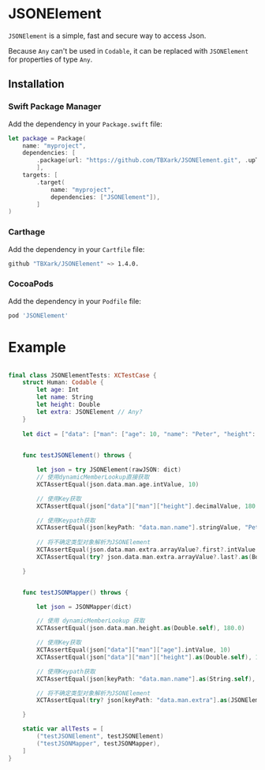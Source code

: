 # JSONElement

`JSONElement` is a simple, fast and secure way to access Json.

Because `Any` can't be used in `Codable`, it can be replaced with `JSONElement` for properties of type `Any`.



## Installation

### Swift Package Manager

Add the dependency in your `Package.swift` file:

```swift
let package = Package(
    name: "myproject",
    dependencies: [
        .package(url: "https://github.com/TBXark/JSONElement.git", .upToNextMajor(from: "1.4.0"))
        ],
    targets: [
        .target(
            name: "myproject",
            dependencies: ["JSONElement"]),
        ]
)
```

### Carthage

Add the dependency in your `Cartfile` file:

```bash
github "TBXark/JSONElement" ~> 1.4.0.
```

### CocoaPods

Add the dependency in your `Podfile` file:

```ruby
pod 'JSONElement'
```

# Example

```swift

final class JSONElementTests: XCTestCase {
    struct Human: Codable {
        let age: Int
        let name: String
        let height: Double
        let extra: JSONElement // Any?
    }
    
    let dict = ["data": ["man": ["age": 10, "name": "Peter", "height": 180.0, "extra": [123, "123", [123], ["123": 123], true]]]]

    
    func testJSONElement() throws {

        let json = try JSONElement(rawJSON: dict)
        // 使用dynamicMemberLookup直接获取
        XCTAssertEqual(json.data.man.age.intValue, 10)

        // 使用Key获取
        XCTAssertEqual(json["data"]["man"]["height"].decimalValue, 180.0)

        // 使用Keypath获取
        XCTAssertEqual(json[keyPath: "data.man.name"].stringValue, "Peter")
        
        // 将不确定类型对象解析为JSONElement
        XCTAssertEqual(json.data.man.extra.arrayValue?.first?.intValue , 123)
        XCTAssertEqual(try? json.data.man.extra.arrayValue?.last?.as(Bool.self), true)

    }


    func testJSONMapper() throws {

        let json = JSONMapper(dict)

        // 使用 dynamicMemberLookup 获取
        XCTAssertEqual(json.data.man.height.as(Double.self), 180.0)

        // 使用Key获取
        XCTAssertEqual(json["data"]["man"]["age"].intValue, 10)
        XCTAssertEqual(json["data"]["man"]["height"].as(Double.self), 180.0)

        // 使用Keypath获取
        XCTAssertEqual(json[keyPath: "data.man.name"].as(String.self), "Peter")

        // 将不确定类型对象解析为JSONElement
        XCTAssertEqual(try? json[keyPath: "data.man.extra"].as(JSONElement.self)?.arrayValue?.last?.as(Bool.self), true)

    }

    static var allTests = [
        ("testJSONElement", testJSONElement)
        ("testJSONMapper", testJSONMapper),
    ]
}

```
